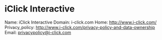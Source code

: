 
# iClick Interactive

Name: iClick Interactive
Domain: i-click.com
Home: http://www.i-click.com/
Privacy_policy: http://www.i-click.com/privacy-policy-and-data-ownership
Email: privacypolicy@i-click.com
